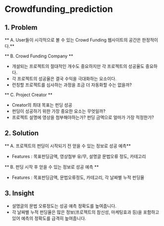 # Crowdfunding_prediction

## 1. Problem
** A.  User들이 시각적으로 볼 수 있는 Crowd Funding 웹사이트의 공간은 한정적이다.**

** B.  Crowd Funding Company ** 
- 개설되는 프로젝트의 절대적인 개수도 중요하지만 각 프로젝트의 성공율도 중요하다.
- 각 프로젝트의 성공율은 결국 수익을 극대화하는 요소이다.
- 런칭할 프로젝트를 심사하는 과정을 조금 더 자동화할 수는 없을까?

** C.  Project Creator ** 
- Creator의 최대 목표는 펀딩 성공
- 펀딩이 성공하기 위한 가장 중요한 요소는 무엇일까?
- 프로젝트 설명에 영상을 첨부해야하는가? 펀딩 금액으로 얼마가 가장 적정한가? 

## 2. Solution

** A. 프로젝트의 펀딩이 시작되기 전 얻을 수 있는 정보로 성공 예측** 
- Features : 목표펀딩금액, 영상첨부 유/무, 설명글 문법오류 정도, 카테고리

** B.  펀딩 시작 후 얻을 수 있는 정보로 성공 예측 **
- Features : 목표펀딩금액, 문법오류정도, 카테고리, 각 날짜별 누적 펀딩율

## 3. Insight
- 설명글의 문법 오류정도는 성공 예측 정확도를 높여줍니다.
- 각 날짜별 누적 펀딩율은 많은 정보(프로젝트의 참신성, 마케팅효과 등)을 포함하고 있어 예측의 정확도를 급격히 높여줍니다.
